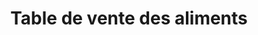 ---
title: "Table de vente des aliments"
url: /macenta/table-de-vente-des-aliments/
shop: commodité
---